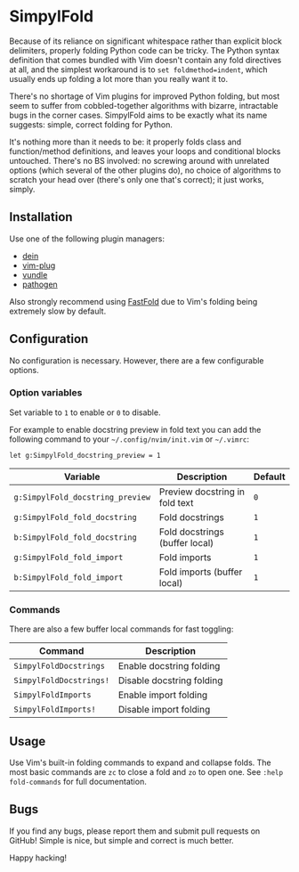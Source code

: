 SimpylFold
==========

Because of its reliance on significant whitespace rather than explicit block
delimiters, properly folding Python code can be tricky. The Python syntax
definition that comes bundled with Vim doesn't contain any fold directives at
all, and the simplest workaround is to `set foldmethod=indent`, which usually
ends up folding a lot more than you really want it to.

There's no shortage of Vim plugins for improved Python folding, but most seem
to suffer from cobbled-together algorithms with bizarre, intractable bugs
in the corner cases.  SimpylFold aims to be exactly what its name suggests:
simple, correct folding for Python.

It's nothing more than it needs to be: it properly folds class and
function/method definitions, and leaves your loops and conditional blocks
untouched. There's no BS involved: no screwing around with unrelated options
(which several of the other plugins do), no choice of algorithms to scratch
your head over (there's only one that's correct); it just works, simply.

Installation
------------

Use one of the following plugin managers:

* [dein](https://github.com/Shougo/dein.vim)
* [vim-plug](https://github.com/junegunn/vim-plug)
* [vundle](https://github.com/VundleVim/Vundle.vim)
* [pathogen](https://github.com/tpope/vim-pathogen)

Also strongly recommend using [FastFold](https://github.com/Konfekt/FastFold)
due to Vim's folding being extremely slow by default.

Configuration
-------------

No configuration is necessary. However, there are a few configurable options.

### Option variables

Set variable to `1` to enable or `0` to disable.

For example to enable docstring preview in fold text you can add the
following command to your `~/.config/nvim/init.vim` or `~/.vimrc`:
```vim
let g:SimpylFold_docstring_preview = 1
```
| Variable                         | Description                    | Default |
| -------------------------------- | ------------------------------ | ------- |
| `g:SimpylFold_docstring_preview` | Preview docstring in fold text | `0`     |
| `g:SimpylFold_fold_docstring`    | Fold docstrings                | `1`     |
| `b:SimpylFold_fold_docstring`    | Fold docstrings (buffer local) | `1`     |
| `g:SimpylFold_fold_import`       | Fold imports                   | `1`     |
| `b:SimpylFold_fold_import`       | Fold imports (buffer local)    | `1`     |

### Commands

There are also a few buffer local commands for fast toggling:

| Command                 | Description               |
| ----------------------- | ------------------------- |
| `SimpylFoldDocstrings`  | Enable docstring folding  |
| `SimpylFoldDocstrings!` | Disable docstring folding |
| `SimpylFoldImports`     | Enable import folding     |
| `SimpylFoldImports!`    | Disable import folding    |

Usage
-----

Use Vim's built-in folding commands to expand and collapse folds.
The most basic commands are `zc` to close a fold and `zo` to open one.
See `:help fold-commands` for full documentation.

Bugs
----

If you find any bugs, please report them and submit pull requests on GitHub!
Simple is nice, but simple and correct is much better.

Happy hacking!
